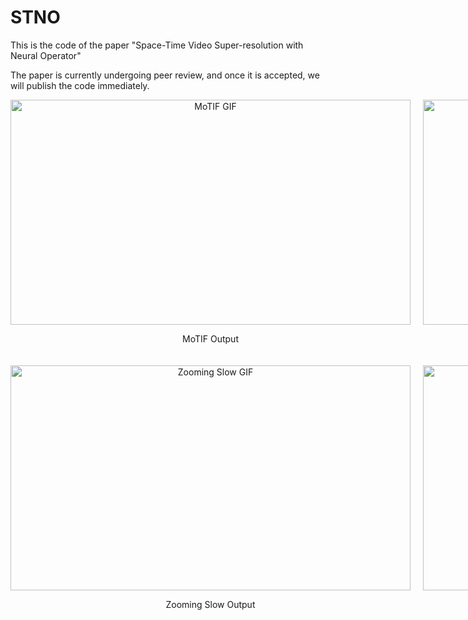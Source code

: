 # STNO
This is the code of the paper "Space-Time Video Super-resolution with Neural Operator"

The paper is currently undergoing peer review, and once it is accepted, we will publish the code immediately.



<div style="display: grid; grid-template-columns: repeat(2, 1fr); gap: 20px; justify-items: center; align-items: center;">
  <div style="text-align: center;">
    <img src="GIF/MoTIF_011.gif" alt="MoTIF GIF" width="640" height="360">
    <p>MoTIF Output</p>
  </div>
  <div style="text-align: center;">
    <img src="GIF/TMnet_011.gif" alt="TMnet GIF" width="640" height="360">
    <p>TMnet Output</p>
  </div>
  <div style="text-align: center;">
    <img src="GIF/zooming_slow_011.gif" alt="Zooming Slow GIF" width="640" height="360">
    <p>Zooming Slow Output</p>
  </div>
  <div style="text-align: center;">
    <img src="GIF/NOP_011.gif" alt="NOP GIF" width="640" height="360">
    <p>NOP Output</p>
  </div>
</div>
